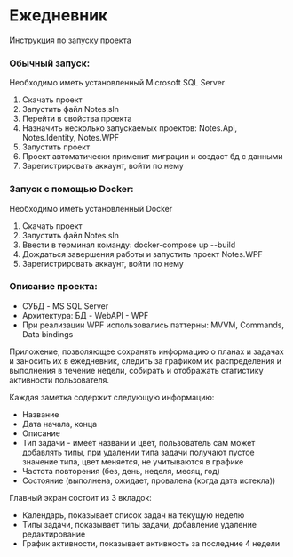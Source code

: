 <h1>Ежедневник</h1>
Инструкция по запуску проекта

<h3>Обычный запуск:</h3>

Необходимо иметь установленный Microsoft SQL Server

1) Скачать проект
2) Запустить файл Notes.sln
3) Перейти в свойства проекта
4) Назначить несколько запускаемых проектов: Notes.Api, Notes.Identity, Notes.WPF
5) Запустить проект
6) Проект автоматически применит миграции и создаст бд с данными
7) Зарегистрировать аккаунт, войти по нему

<h3>Запуск с помощью Docker:</h3>

Необходимо иметь установленный Docker

1) Скачать проект
2) Запустить файл Notes.sln
3) Ввести в терминал команду: docker-compose up --build
4) Дождаться завершения работы и запустить проект Notes.WPF
5) Зарегистрировать аккаунт, войти по нему

<h3>Описание проекта:</h3>
<ul>
<li>СУБД - MS SQL Server</li>
<li>Архитектура: БД - WebAPI - WPF</li>
<li>При реализации WPF использовались паттерны: MVVM, Commands, Data bindings</li>
</ul>

Приложение, позволяющее сохранять информацию о планах и задачах и заносить их в ежедневник,
следить за графиком их распределения и выполнения в течение недели, собирать и отображать статистику активности пользователя.

Каждая заметка содержит следующую информацию:
<ul>
<li>Название</li>
<li>Дата начала, конца</li>
<li>Описание</li>
<li>Тип задачи - имеет названи и цвет, пользователь сам может добавлять типы, при удалении типа задачи получают пустое значение типа, цвет меняется, не учитываются в графике</li>
<li>Частота повторения (без, день, неделя, месяц, год)</li>
<li>Состояние (выполнена, ожидает, провалена (когда дата истекла))</li>
</ul>
Главный экран состоит из 3 вкладок:
<ul>
<li>Календарь, показывает список задач на текущую неделю</li>
<li>Типы задачи, показывает типы задачи, добавление удаление редактирование</li>
<li>График активности, показывает активность за последние 4 недели</li>
</ul>
